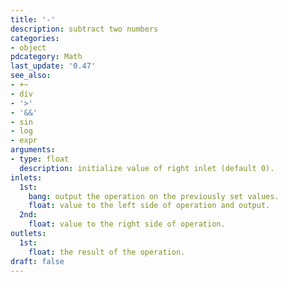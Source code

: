 ```yaml
---
title: '-'
description: subtract two numbers
categories:
- object
pdcategory: Math
last_update: '0.47'
see_also:
- +~
- div
- '>'
- '&&'
- sin
- log
- expr
arguments:
- type: float
  description: initialize value of right inlet (default 0).
inlets:
  1st:
    bang: output the operation on the previously set values.
    float: value to the left side of operation and output.
  2nd:
    float: value to the right side of operation.
outlets:
  1st:
    float: the result of the operation.
draft: false
---
```


